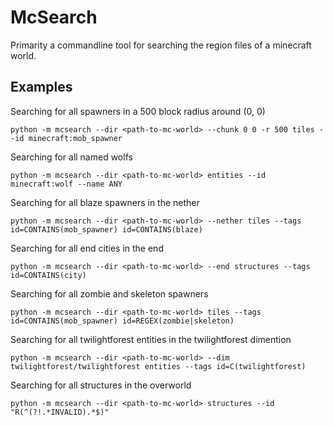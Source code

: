 # McSearch
Primarity a commandline tool for searching the region files of a minecraft world.

## Examples
Searching for all spawners in a 500 block radius around (0, 0)
```
python -m mcsearch --dir <path-to-mc-world> --chunk 0 0 -r 500 tiles --id minecraft:mob_spawner
```

Searching for all named wolfs
```
python -m mcsearch --dir <path-to-mc-world> entities --id minecraft:wolf --name ANY
```

Searching for all blaze spawners in the nether
```
python -m mcsearch --dir <path-to-mc-world> --nether tiles --tags id=CONTAINS(mob_spawner) id=CONTAINS(blaze)
```

Searching for all end cities in the end
```
python -m mcsearch --dir <path-to-mc-world> --end structures --tags id=CONTAINS(city)
```

Searching for all zombie and skeleton spawners
```
python -m mcsearch --dir <path-to-mc-world> tiles --tags id=CONTAINS(mob_spawner) id=REGEX(zombie|skeleton)
```

Searching for all twilightforest entities in the twilightforest dimention
```
python -m mcsearch --dir <path-to-mc-world> --dim twilightforest/twilightforest entities --tags id=C(twilightforest)
```

Searching for all structures in the overworld
```
python -m mcsearch --dir <path-to-mc-world> structures --id "R(^(?!.*INVALID).*$)"
```
